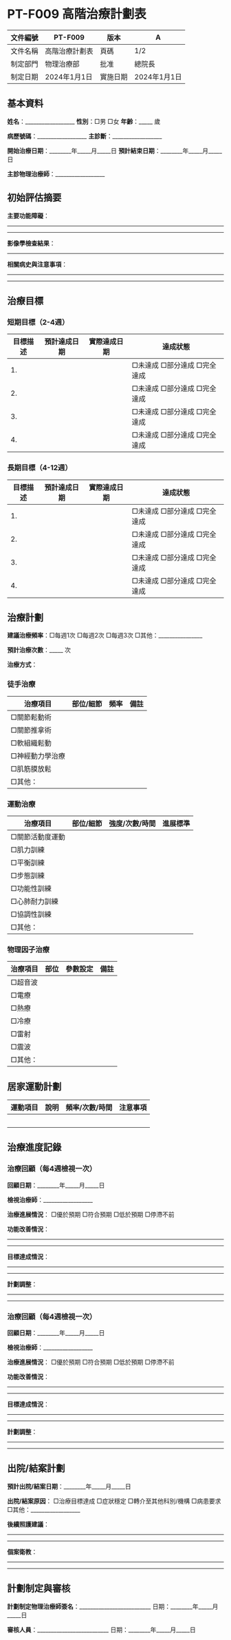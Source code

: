 # PT-F009 高階治療計劃表

| 文件編號 | PT-F009 | 版本 | A |
|---------|---------|------|---|
| 文件名稱 | 高階治療計劃表 | 頁碼 | 1/2 |
| 制定部門 | 物理治療部 | 批准 | 總院長 |
| 制定日期 | 2024年1月1日 | 實施日期 | 2024年1月1日 |

## 基本資料

**姓名**：__________________ **性別**：□男 □女 **年齡**：_____ 歲

**病歷號碼**：__________________ **主診斷**：__________________

**開始治療日期**：________年_____月_____日 **預計結束日期**：________年_____月_____日

**主診物理治療師**：__________________ 

## 初始評估摘要

**主要功能障礙**：
_________________________________________________________________________
_________________________________________________________________________

**影像學檢查結果**：
_________________________________________________________________________

**相關病史與注意事項**：
_________________________________________________________________________
_________________________________________________________________________

## 治療目標

### 短期目標（2-4週）

| 目標描述 | 預計達成日期 | 實際達成日期 | 達成狀態 |
|----------|--------------|--------------|----------|
| 1. | | | □未達成 □部分達成 □完全達成 |
| 2. | | | □未達成 □部分達成 □完全達成 |
| 3. | | | □未達成 □部分達成 □完全達成 |
| 4. | | | □未達成 □部分達成 □完全達成 |

### 長期目標（4-12週）

| 目標描述 | 預計達成日期 | 實際達成日期 | 達成狀態 |
|----------|--------------|--------------|----------|
| 1. | | | □未達成 □部分達成 □完全達成 |
| 2. | | | □未達成 □部分達成 □完全達成 |
| 3. | | | □未達成 □部分達成 □完全達成 |
| 4. | | | □未達成 □部分達成 □完全達成 |

## 治療計劃

**建議治療頻率**：□每週1次 □每週2次 □每週3次 □其他：________________

**預計治療次數**：_____ 次

**治療方式**：

### 徒手治療

| 治療項目 | 部位/細節 | 頻率 | 備註 |
|----------|-----------|------|------|
| □關節鬆動術 | | | |
| □關節推拿術 | | | |
| □軟組織鬆動 | | | |
| □神經動力學治療 | | | |
| □肌筋膜放鬆 | | | |
| □其他： | | | |

### 運動治療

| 治療項目 | 部位/細節 | 強度/次數/時間 | 進展標準 |
|----------|-----------|----------------|----------|
| □關節活動度運動 | | | |
| □肌力訓練 | | | |
| □平衡訓練 | | | |
| □步態訓練 | | | |
| □功能性訓練 | | | |
| □心肺耐力訓練 | | | |
| □協調性訓練 | | | |
| □其他： | | | |

### 物理因子治療

| 治療項目 | 部位 | 參數設定 | 備註 |
|----------|------|----------|------|
| □超音波 | | | |
| □電療 | | | |
| □熱療 | | | |
| □冷療 | | | |
| □雷射 | | | |
| □震波 | | | |
| □其他： | | | |

## 居家運動計劃

| 運動項目 | 說明 | 頻率/次數/時間 | 注意事項 |
|----------|------|----------------|----------|
| | | | |
| | | | |
| | | | |
| | | | |
| | | | |

## 治療進度記錄

### 治療回顧（每4週檢視一次）

**回顧日期**：________年_____月_____日

**檢視治療師**：__________________

**治療進展情況**：
□優於預期 □符合預期 □低於預期 □停滯不前

**功能改善情況**：
_________________________________________________________________________
_________________________________________________________________________

**目標達成情況**：
_________________________________________________________________________
_________________________________________________________________________

**計劃調整**：
_________________________________________________________________________
_________________________________________________________________________

### 治療回顧（每4週檢視一次）

**回顧日期**：________年_____月_____日

**檢視治療師**：__________________

**治療進展情況**：
□優於預期 □符合預期 □低於預期 □停滯不前

**功能改善情況**：
_________________________________________________________________________
_________________________________________________________________________

**目標達成情況**：
_________________________________________________________________________
_________________________________________________________________________

**計劃調整**：
_________________________________________________________________________
_________________________________________________________________________

## 出院/結案計劃

**預計出院/結案日期**：________年_____月_____日

**出院/結案原因**：
□治療目標達成 □症狀穩定 □轉介至其他科別/機構 □病患要求 □其他：__________________

**後續照護建議**：
_________________________________________________________________________
_________________________________________________________________________

**個案衛教**：
_________________________________________________________________________
_________________________________________________________________________

## 計劃制定與審核

**計劃制定物理治療師簽名**：__________________________ 日期：________年_____月_____日

**審核人員**：__________________________ 日期：________年_____月_____日 